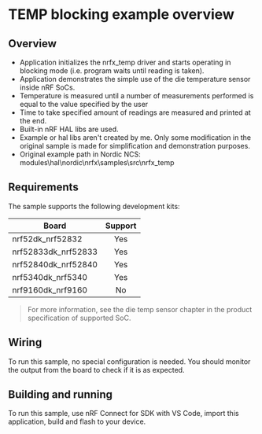 # TEMP blocking example overview 
## Overview

- Application initializes the nrfx_temp driver and starts operating in blocking mode (i.e. program waits until reading is taken).
- Application demonstrates the simple use of the die temperature sensor inside nRF SoCs.
- Temperature is measured until a number of measurements performed is equal to the value specified by the user
- Time to take specified amount of readings are measured and printed at the end.
- Built-in nRF HAL libs are used. 
- Example or hal libs aren't created by me. Only some modification in the original sample is made for simplification and demonstration purposes. 
- Original example path in Nordic NCS: modules\hal\nordic\nrfx\samples\src\nrfx_temp

## Requirements

The sample supports the following development kits:

| **Board**           | **Support** |
|---------------------|:-----------:|
| nrf52dk_nrf52832    |     Yes     |
| nrf52833dk_nrf52833 |     Yes     |
| nrf52840dk_nrf52840 |     Yes     |
| nrf5340dk_nrf5340   |     Yes     |
| nrf9160dk_nrf9160   |      No     |


> For more information, see the die temp sensor chapter in the product specification of supported SoC. 

## Wiring
To run this sample, no special configuration is needed.
You should monitor the output from the board to check if it is as expected.

## Building and running
To run this sample, use nRF Connect for SDK with VS Code, import this application, build and flash to your device.
